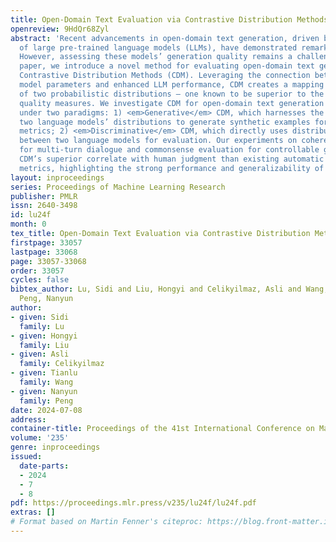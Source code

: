 ```yaml
---
title: Open-Domain Text Evaluation via Contrastive Distribution Methods
openreview: 9HdQr68Zyl
abstract: 'Recent advancements in open-domain text generation, driven by the power
  of large pre-trained language models (LLMs), have demonstrated remarkable performance.
  However, assessing these models’ generation quality remains a challenge. In this
  paper, we introduce a novel method for evaluating open-domain text generation called
  Contrastive Distribution Methods (CDM). Leveraging the connection between increasing
  model parameters and enhanced LLM performance, CDM creates a mapping from the <em>contrast</em>
  of two probabilistic distributions – one known to be superior to the other – to
  quality measures. We investigate CDM for open-domain text generation evaluation
  under two paradigms: 1) <em>Generative</em> CDM, which harnesses the contrast of
  two language models’ distributions to generate synthetic examples for training discriminator-based
  metrics; 2) <em>Discriminative</em> CDM, which directly uses distribution disparities
  between two language models for evaluation. Our experiments on coherence evaluation
  for multi-turn dialogue and commonsense evaluation for controllable generation demonstrate
  CDM’s superior correlate with human judgment than existing automatic evaluation
  metrics, highlighting the strong performance and generalizability of our approach.'
layout: inproceedings
series: Proceedings of Machine Learning Research
publisher: PMLR
issn: 2640-3498
id: lu24f
month: 0
tex_title: Open-Domain Text Evaluation via Contrastive Distribution Methods
firstpage: 33057
lastpage: 33068
page: 33057-33068
order: 33057
cycles: false
bibtex_author: Lu, Sidi and Liu, Hongyi and Celikyilmaz, Asli and Wang, Tianlu and
  Peng, Nanyun
author:
- given: Sidi
  family: Lu
- given: Hongyi
  family: Liu
- given: Asli
  family: Celikyilmaz
- given: Tianlu
  family: Wang
- given: Nanyun
  family: Peng
date: 2024-07-08
address:
container-title: Proceedings of the 41st International Conference on Machine Learning
volume: '235'
genre: inproceedings
issued:
  date-parts:
  - 2024
  - 7
  - 8
pdf: https://proceedings.mlr.press/v235/lu24f/lu24f.pdf
extras: []
# Format based on Martin Fenner's citeproc: https://blog.front-matter.io/posts/citeproc-yaml-for-bibliographies/
---
```

